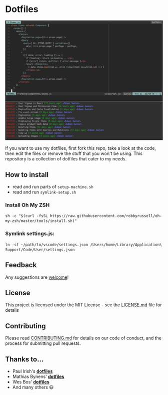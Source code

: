 # Dotfiles

![Example](example.png)

If you want to use my dotfiles, first fork this repo, take a look at the code, then edit the files or remove the stuff that you won't be using. This repository is a collection of dotfiles that cater to my needs.

## How to install

- read and run parts of ```setup-machine.sh```
- read and run ```symlink-setup.sh```

### Install Oh My ZSH

```
sh -c "$(curl -fsSL https://raw.githubusercontent.com/robbyrussell/oh-my-zsh/master/tools/install.sh)"
```

### Symlink settings.js:

```
ln -sf ~/path/to/vscode/settings.json /Users/home/Library/Application\ Support/Code/User/settings.json
```

## Feedback
Any suggestions are [welcome](https://github.com/edson-junior/dotfiles/issues)!

## License
This project is licensed under the MIT License - see the [LICENSE.md](LICENSE.md) file for details

## Contributing
Please read [CONTRIBUTING.md](CONTRIBUTING.md) for details on our code of conduct, and the process for submitting pull requests.

## Thanks to...
- Paul Irish's **[dotfiles](https://github.com/paulirish/dotfiles)**
- Mathias Bynens' **[dotfiles](https://github.com/mathiasbynens/dotfiles)**
- Wes Bos' **[dotfiles](https://github.com/wesbos/dotfiles)**
- And many others 😃
